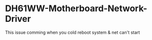 # DH61WW-Motherboard-Network-Driver
This issue comming when you cold reboot system &amp; net can't start
